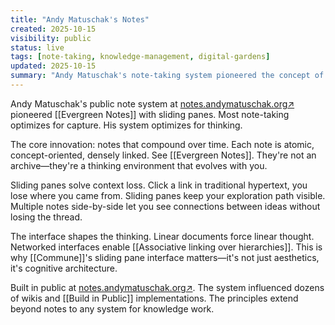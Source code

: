 ```yaml
---
title: "Andy Matuschak's Notes"
created: 2025-10-15
visibility: public
status: live
tags: [note-taking, knowledge-management, digital-gardens]
updated: 2025-10-15
summary: "Andy Matuschak's note-taking system pioneered the concept of evergreen notes with sliding pane interfaces and dense linking."
---
```


Andy Matuschak's public note system at <a href="https://notes.andymatuschak.org" target="_blank" rel="noopener noreferrer">notes.andymatuschak.org<span class="external-link-icon" aria-hidden="true">↗</span></a> pioneered [[Evergreen Notes]] with sliding panes. Most note-taking optimizes for capture. His system optimizes for thinking.

The core innovation: notes that compound over time. Each note is atomic, concept-oriented, densely linked. See [[Evergreen Notes]]. They're not an archive—they're a thinking environment that evolves with you.

Sliding panes solve context loss. Click a link in traditional hypertext, you lose where you came from. Sliding panes keep your exploration path visible. Multiple notes side-by-side let you see connections between ideas without losing the thread.

The interface shapes the thinking. Linear documents force linear thought. Networked interfaces enable [[Associative linking over hierarchies]]. This is why [[Commune]]'s sliding pane interface matters—it's not just aesthetics, it's cognitive architecture.

Built in public at <a href="https://notes.andymatuschak.org" target="_blank" rel="noopener noreferrer">notes.andymatuschak.org<span class="external-link-icon" aria-hidden="true">↗</span></a>. The system influenced dozens of wikis and [[Build in Public]] implementations. The principles extend beyond notes to any system for knowledge work.
